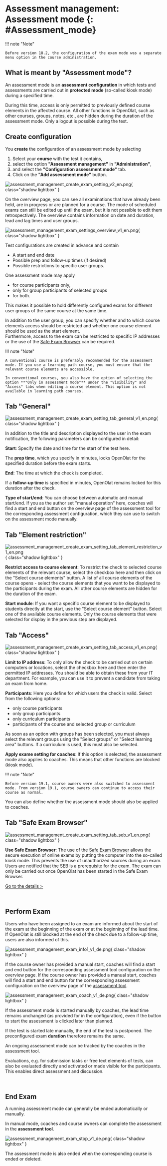# Assessment management: Assessment mode {: #Assessment_mode}

!!! note "Note"

    Before version 18.2, the configuration of the exam mode was a separate menu option in the course administration.

## What is meant by "Assessment mode"?

An assessment mode is an **assessment configuration** in which tests and assessments are carried out in **protected mode** (so-called kiosk mode) during a specified time.

During this time, access is only permitted to previously defined course elements in the affected course. All other functions in OpenOlat, such as other courses, groups, notes, etc., are hidden during the duration of the assessment mode. Only a logout is possible during the test.

## Create configuration

You **create** the configuration of an assessment mode by selecting

1. Select your **course** with the test it contains,
2. select the option **"Assessment management"** in **"Administration"**,
3. and select the **"Configuration assessment mode"** tab.
4. Click on the **"Add assessment mode"** button.

![assessment_management_create_exam_setting_v2_en.png](assets/assessment_management_create_exam_setting_v2_en.png){ class="shadow lightbox" }

On the overview page, you can see all examinations that have already been held, are in progress or are planned for a course. The mode of scheduled exams can still be edited up until the exam, but it is not possible to edit them retrospectively. The overview contains information on date and duration, lead and lag times and user groups.

![assessment_management_exam_settings_overview_v1_en.png](assets/assessment_management_exam_settings_overview_v1_en.png){ class="shadow lightbox" }

Test configurations are created in advance and contain

* A start and end date
* Possible prep and follow-up times (if desired)
* Possible restrictions to specific user groups.

One assessment mode may apply

* for course participants only,
* only for group participants of selected groups
* for both.

This makes it possible to hold differently configured exams for different user groups of the same course at the same time.

In addition to the user group, you can specify whether and to which course elements access should be restricted and whether one course element should be used as the start element.<br>
Furthermore, access to the exam can be restricted to specific IP addresses or the use of the [Safe Exam Browser](http://www.safeexambrowser.org) can be required.

!!! note "Note"

    A conventional course is preferably recommended for the assessment mode. If you use a learning path course, you must ensure that the relevant course elements are accessible.

    In conventional courses, you also have the option of selecting the option **"Only in assessment mode"** under the "Visibility" and "Access" tabs when editing a course element. This option is not available in learning path courses.

## Tab "General"

![assessment_management_create_exam_setting_tab_general_v1_en.png](assets/assessment_management_create_exam_setting_tab_general_v1_en.png){ class="shadow lightbox" }

In addition to the title and description displayed to the user in the exam notification, the following parameters can be configured in detail:

**Start**: Specify the date and time for the start of the test here. 

The **prep time**, which you specify in minutes, locks OpenOlat for the specified duration before the exam starts.

**End**: The time at which the check is completed. 

If a **follow-up time** is specified in minutes, OpenOlat remains locked for this duration after the check.

**Type of start/end**: You can choose between automatic and manual start/end. If you as the author set "manual operation" here, coaches will find a start and end button on the overview page of the assessment tool for the corresponding assessment configuration, which they can use to switch on the assessment mode manually.

## Tab "Element restriction"

![assessment_management_create_exam_setting_tab_element_restriction_v1_en.png](assets/assessment_management_create_exam_setting_tab_element_restriction_v1_en.png){ class="shadow lightbox" }

**Restrict access to course element**: To restrict the check to selected course elements of the relevant course, select the checkbox here and then click on the "Select course elements" button. A list of all course elements of the course opens - select the course elements that you want to be displayed to the participants during the exam. All other course elements are hidden for the duration of the exam.

**Start module**: If you want a specific course element to be displayed to students directly at the start, use the "Select course element" button. Select one of the available course elements. Only the course elements that were selected for display in the previous step are displayed.

## Tab "Access"

![assessment_management_create_exam_setting_tab_access_v1_en.png](assets/assessment_management_create_exam_setting_tab_access_v1_en.png){ class="shadow lightbox" }

**Limit to IP address**: To only allow the check to be carried out on certain computers or locations, select the checkbox here and then enter the permitted IP addresses. You should be able to obtain these from your IT department. For example, you can use it to prevent a candidate from taking an exam from home.

**Participants**: Here you define for which users the check is valid. Select from the following options:

* only course participants
* only group participants
* only curriculum participants
* participants of the course and selected group or curriculum

As soon as an option with groups has been selected, you must always select the relevant groups using the "Select groups" or "Select learning area" buttons. If a curriculum is used, this must also be selected.

**Apply exame setting for coaches**:
If this option is selected, the assessment mode also applies to coaches. This means that other functions are blocked (kiosk mode).

!!! note "Note"

    Before version 19.1, course owners were also switched to assessment mode. From version 19.1, course owners can continue to access their course as normal. 

You can also define whether the assessment mode should also be applied to coaches.

## Tab "Safe Exam Browser"

![assessment_management_create_exam_setting_tab_seb_v1_en.png](assets/assessment_management_create_exam_setting_tab_seb_v1_en.png){ class="shadow lightbox" }

**Use Safe Exam Browser**: The use of the [Safe Exam Browser](http://www.safeexambrowser.org) allows the secure execution of online exams by putting the computer into the so-called kiosk mode. This prevents the use of unauthorized sources during an exam. Users are notified that the SEB is a prerequisite for the exam. The exam can only be carried out once OpenOlat has been started in the Safe Exam Browser.

[Go to the details > ](../../manual_how-to/SEB/SEB.md)

<br>

## Perform Exam

Users who have been assigned to an exam are informed about the start of the exam at the beginning of the exam or at the beginning of the lead time. If OpenOlat is still blocked at the end of the check due to a follow-up time, users are also informed of this.

![assessment_management_exam_info1_v1_de.png](assets/assessment_management_exam_info1_v1_de.png){ class="shadow lightbox" }

If the course owner has provided a manual start, coaches will find a start and end button for the corresponding assessment tool configuration on the overview page. If the course owner has provided a manual start, coaches will find a start and end button for the corresponding assessment configuration on the overview page of the [assessment tool](Assessment_tool_overview.md). 

![assessment_management_exam_coach_v1_de.png](assets/assessment_management_exam_coach_v1_de.png){ class="shadow lightbox" }

If the assessment mode is started manually by coaches, the lead time remains unchanged (as provided for in the configuration), even if the button to start the assessment is clicked later than planned.

If the test is started late manually, the end of the test is postponed.  The preconfigured exam **duration** therefore remains the same.

An ongoing assessment mode can be tracked by the coaches in the assessment tool.

Evaluations, e.g. for submission tasks or free text elements of tests, can also be evaluated directly and activated or made visible for the participants. This enables direct assessment and discussion.

<br>

## End Exam

A running assessment mode can generally be ended automatically or manually.

In manual mode, coaches and course owners can complete the assessment in the **assessment tool**.

![assessment_management_exam_stop_v1_de.png](assets/assessment_management_exam_stop_v1_de.png){ class="shadow lightbox" }

The assessment mode is also ended when the corresponding course is ended or deleted.


